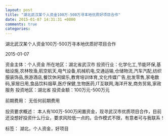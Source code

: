 ```yaml
---
layout: post
title: "湖北武汉某个人资金100万-500万寻本地优质好项目合作"
date: 2015-01-07 14:31:31 +0800
comments: true
categories: 
---
```

湖北武汉某个人资金100万-500万寻本地优质好项目合作



2015-01-07

资金主体：个人资金
所在地区：湖北省武汉市
投资行业：化学化工,节能环保,基础设施,农林牧渔,航空航天,电气设备,机械机电,交通运输,仓储物流,汽车汽配,纺织服装饰品,旅游酒店,餐饮休闲娱乐,教育培训体育,文化传媒广告,批发零售,家电数码,家居日用,食品饮料烟草,医疗保健,生物医药,IT互联网,海洋开发,商务贸易,家政服务
投资地区：湖北省
投资金额：100万元-500万元

前期费用：
无任何前期费用

投资要求概述：
本人有100万-500万闲置资金，现寻武汉市优质项目合作，目前还没想好投资什么行业，要求风险低一点的。合作模式不限，有意者可与我联系！

标签：
湖北，个人资金，好项目

